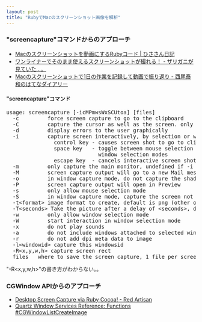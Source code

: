 ```yaml
---
layout: post
title: "RubyでMacのスクリーンショット画像を解析"
---
```

<!--more-->
<h3>"screencapture"コマンドからのアプローチ</h3>
<ul>
	<li><a href="http://tech.hisasann.com/ruby/81/">Macのスクリーンショットを動画にするRubyコード | ひささん日記</a></li>
	<li><a href="http://d.hatena.ne.jp/zariganitosh/20121124/one_liner_screenshot">ワンライナーでそのまま使えるスクリーンショットが撮れる！ - ザリガニが見ていた...。</a></li>
	<li><a href="http://d.hatena.ne.jp/nishiohirokazu/20120731/1343745529">Macのスクリーンショットで1日の作業を記録して動画で振り返り - 西尾泰和のはてなダイアリー</a></li>
</ul>
 
<h4>"screencapture"コマンド</h4>
<pre class="lang:default highlight:0 decode:true " title="screencapture" >
usage: screencapture [-icMPmwsWxSCUtoa] [files]
  -c         force screen capture to go to the clipboard
  -C         capture the cursor as well as the screen. only in non-interactive modes
  -d         display errors to the user graphically
  -i         capture screen interactively, by selection or window
               control key - causes screen shot to go to clipboard
               space key   - toggle between mouse selection and
                             window selection modes
               escape key  - cancels interactive screen shot
  -m         only capture the main monitor, undefined if -i is set
  -M         screen capture output will go to a new Mail message
  -o         in window capture mode, do not capture the shadow of the window
  -P         screen capture output will open in Preview
  -s         only allow mouse selection mode
  -S         in window capture mode, capture the screen not the window
  -t&lt;format&gt; image format to create, default is png (other options include pdf, jpg, tiff and other formats)
  -T&lt;seconds&gt; Take the picture after a delay of &lt;seconds&gt;, default is 5
  -w         only allow window selection mode
  -W         start interaction in window selection mode
  -x         do not play sounds
  -a         do not include windows attached to selected windows
  -r         do not add dpi meta data to image
  -l&lt;windowid&gt; capture this windowsid
  -R&lt;x,y,w,h&gt; capture screen rect
  files   where to save the screen capture, 1 file per screen
</pre> 
<p>
"-R&lt;x,y,w,h&gt;"の書き方がわからない。。
</p>

<h3>CGWindow APIからのアプローチ</h3>
<ul>
	<li><a href="http://redartisan.com/2008/1/12/rubycocoa-screen-capture">Desktop Screen Capture via Ruby Cocoa! - Red Artisan</a></li>
	<li><a href="https://developer.apple.com/library/mac/#documentation/Carbon/reference/CGWindow_Reference/Reference/Functions.html">Quartz Window Services Reference: Functions #CGWindowListCreateImage</a></li>
</ul>
